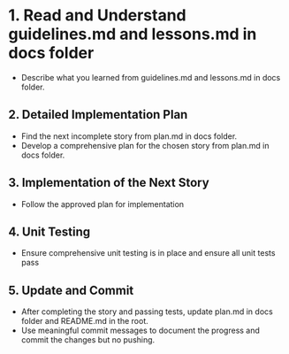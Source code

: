 # 1. Read and Understand guidelines.md and lessons.md in docs folder

- Describe what you learned from guidelines.md and lessons.md in docs folder.

## 2. Detailed Implementation Plan

- Find the next incomplete story from plan.md in docs folder.
- Develop a comprehensive plan for the chosen story from plan.md in docs folder.

## 3. Implementation of the Next Story

- Follow the approved plan for implementation

## 4. Unit Testing

- Ensure comprehensive unit testing is in place and ensure all unit tests pass

## 5. Update and Commit

- After completing the story and passing tests, update plan.md in docs folder and README.md in the root.
- Use meaningful commit messages to document the progress and commit the changes but no pushing.
